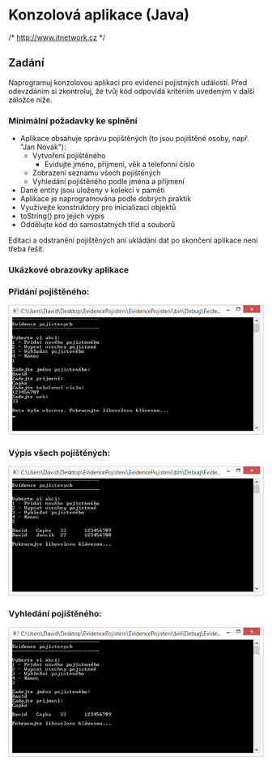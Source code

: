 # Konzolová aplikace (Java)
/* http://www.itnetwork.cz */

## Zadání
Naprogramuj konzolovou aplikaci pro evidenci pojistných událostí. Před odevzdáním si zkontroluj, že tvůj kód odpovídá kritériím uvedeným v další záložce níže.

### Minimální požadavky ke splnění

- Aplikace obsahuje správu pojištěných (to jsou pojištěné osoby, např. "Jan Novák"):
  - Vytvoření pojištěného
    - Evidujte jméno, příjmení, věk a telefonní číslo
  - Zobrazení seznamu všech pojištěných
  - Vyhledání pojištěného podle jména a příjmení
- Dané entity jsou uloženy v kolekci v paměti
- Aplikace je naprogramována podle dobrých praktik
- Využívejte konstruktory pro inicializaci objektů
- toString() pro jejich výpis
- Oddělujte kód do samostatných tříd a souborů

Editaci a odstranění pojištěných ani ukládání dat po skončení aplikace není třeba řešit.

### Ukázkové obrazovky aplikace
### Přidání pojištěného:
![Přidání pojištěného:](pojisteni_konzole1.png "Přidání pojištěného")
### Výpis všech pojištěných:
![Výpis všech pojištěných:](pojisteni_konzole2.png "Výpis všech pojištěných")
### Vyhledání pojištěného:
![Vyhledání pojištěného:](pojisteni_konzole3.png "Vyhledání pojištěného")
